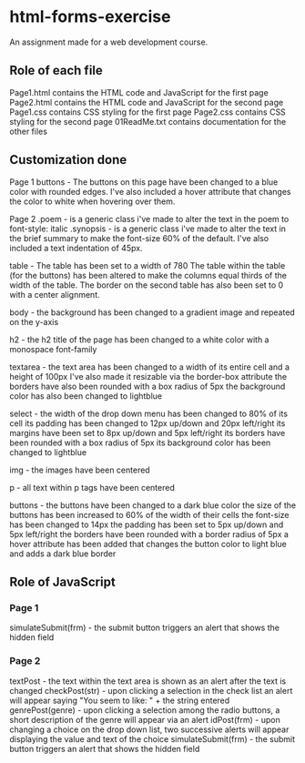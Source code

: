 # html-forms-exercise
An assignment made for a web development course.

## Role of each file
Page1.html contains the HTML code and JavaScript for the first page
Page2.html contains the HTML code and JavaScript for the second page
Page1.css contains CSS styling for the first page
Page2.css contains CSS styling for the second page
01ReadMe.txt contains documentation for the other files

## Customization done
Page 1
buttons - The buttons  on this page have been changed to a blue color with rounded edges. 
          I've also included a hover attribute that  changes the color to white when hovering over them.
          
Page 2
.poem - is a generic class i've made to alter the text in the poem to font-style: italic
.synopsis - is a generic class i've made to alter the text in the brief summary to make the font-size 60% of the default.
            I've also included a text indentation of 45px.
            
table - The table has been set to a width of 780
        The table within the table (for the buttons) has been altered to make the columns equal thirds of the width of the table.
        The border on the second table has also been set to 0 with a center alignment.
        
body - the background has been changed to a gradient image and repeated on the y-axis

h2 - the h2 title of the page has been changed to a white color with a monospace font-family

textarea - the text area has been changed to a width of its entire cell and a height of 100px
           I've also made it resizable via the border-box attribute
           the borders have also been rounded with a box radius of 5px
           the background color has also been changed to lightblue 
           
select - the width of the drop down menu has been changed to 80% of its cell
         its padding has been changed to 12px up/down and 20px left/right
         its margins have been set to 8px up/down and 5px left/right
         its borders have been rounded with a box radius of 5px
         its background color has been changed to lightblue 
         
img - the images have been centered

p - all text within p tags have been centered

buttons - the buttons have been changed to a dark blue color
          the size of the buttons has been increased to 60% of the width of their cells
          the font-size has been changed to 14px
          the padding has been set to 5px up/down and 5px left/right
          the borders have been rounded with a border radius of 5px
          a hover attribute has been added that changes the button color to light blue and adds a dark blue border
          
          
## Role of JavaScript
### Page 1
simulateSubmit(frm) - the submit button triggers an alert that shows the hidden field 

### Page 2
textPost - the text within the text area is shown as an alert after the text is changed
checkPost(str) - upon clicking a selection in the check list an alert will appear saying "You seem to like: " + the string entered
genrePost(genre) - upon clicking a selection among the radio buttons, a short description of the genre will appear via an alert
idPost(frm) - upon changing a choice on the drop down list, two successive alerts will appear displaying the value and text of the choice
simulateSubmit(frm) - the submit button triggers an alert that shows the hidden field
